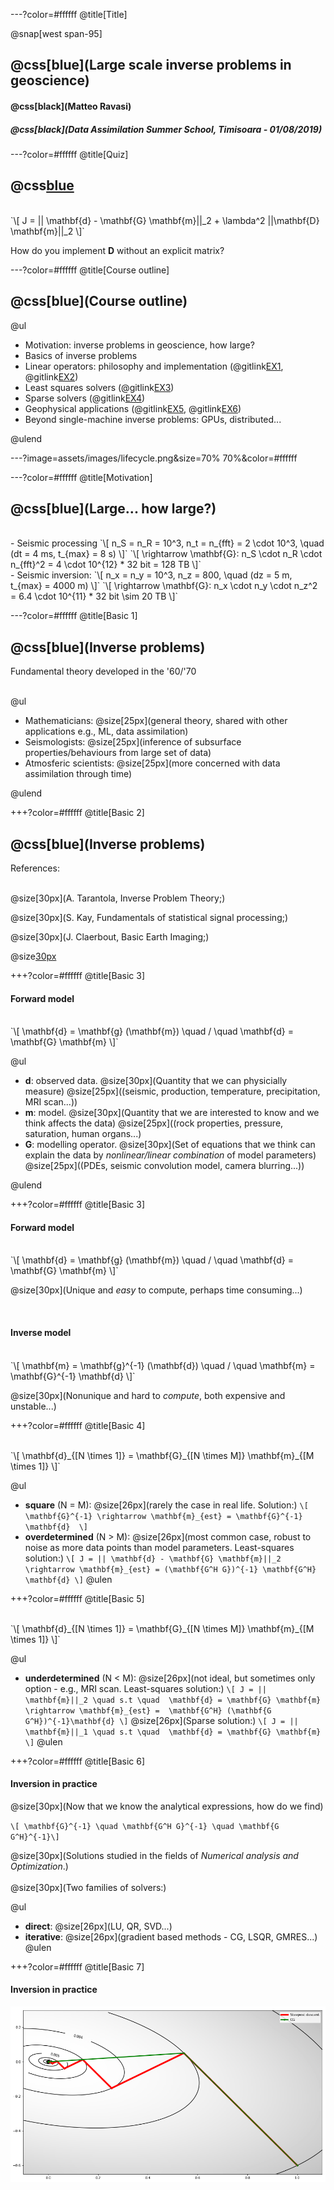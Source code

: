 ---?color=#ffffff
@title[Title]

@snap[west span-95]
## @css[blue](Large scale inverse problems in geoscience)
#### @css[black](Matteo Ravasi)
##### @css[black](Data Assimilation Summer School, Timisoara - 01/08/2019)

---?color=#ffffff
@title[Quiz]
## @css[blue](Quiz)
<br>
`\[
J = || \mathbf{d} - \mathbf{G} \mathbf{m}||_2 + \lambda^2 ||\mathbf{D} \mathbf{m}||_2
\]`

How do you implement **D** without an explicit matrix?


---?color=#ffffff
@title[Course outline]
## @css[blue](Course outline)

@ul

- Motivation: inverse problems in geoscience, how large?
- Basics of inverse problems
- Linear operators: philosophy and implementation (@gitlink[EX1](official/timisoara_summerschool_2019/quiz_solution.ipynb), @gitlink[EX2](official/timisoara_summerschool_2019/blurring.ipynb))
- Least squares solvers (@gitlink[EX3](official/timisoara_summerschool_2019/blurring.ipynb))
- Sparse solvers (@gitlink[EX4](official/timisoara_summerschool_2019/blurring.ipynb))
- Geophysical applications (@gitlink[EX5](developement/WaveEquationProcessing_new_and_comparison.ipynb), @gitlink[EX6](developement/SeismicInversion-Volve.ipynb))
- Beyond single-machine inverse problems: GPUs, distributed...

@ulend


---?image=assets/images/lifecycle.png&size=70% 70%&color=#ffffff

---?color=#ffffff
@title[Motivation]
## @css[blue](Large... how large?)
<br>
- Seismic processing
`\[ n_S = n_R = 10^3, n_t = n_{fft} = 2 \cdot 10^3, \quad (dt = 4 ms, t_{max} = 8 s)
\]`
`\[ \rightarrow \mathbf{G}: n_S \cdot n_R \cdot n_{fft}^2 = 4 \cdot 10^{12} * 32 bit = 128 TB
\]`
<br>
- Seismic inversion:
`\[ n_x = n_y = 10^3, n_z = 800, \quad (dz = 5 m, t_{max} = 4000 m)
\]`
`\[ \rightarrow \mathbf{G}: n_x \cdot n_y \cdot n_z^2 = 6.4 \cdot 10^{11} * 32 bit \sim 20 TB
\]`

---?color=#ffffff
@title[Basic 1]
## @css[blue](Inverse problems)
Fundamental theory developed in the '60/'70

<br>
@ul

- Mathematicians: @size[25px](general theory, shared with other applications e.g., ML, data assimilation)
- Seismologists: @size[25px](inference of subsurface properties/behaviours from large set of data)
- Atmosferic scientists: @size[25px](more concerned with data assimilation through time)

@ulend

+++?color=#ffffff
@title[Basic 2]
## @css[blue](Inverse problems)
References:
<br><br>

@size[30px](A. Tarantola, Inverse Problem Theory;)

@size[30px](S. Kay, Fundamentals of statistical signal processing;)

@size[30px](J. Claerbout, Basic Earth Imaging;)

@size[30px](...)


+++?color=#ffffff
@title[Basic 3]

#### Forward model
<br>
`\[ \mathbf{d} = \mathbf{g} (\mathbf{m}) \quad / \quad \mathbf{d} = \mathbf{G} \mathbf{m}
\]`

@ul

- **d**: observed data. @size[30px](Quantity that we can physicially measure) @size[25px]((seismic, production, temperature, precipitation, MRI scan...))
- **m**: model. @size[30px](Quantity that we are interested to know and we think affects the data) @size[25px]((rock properties, pressure, saturation, human organs...)
- **G**: modelling operator. @size[30px](Set of equations that we think can explain the data by *nonlinear/linear combination* of model parameters) @size[25px]((PDEs, seismic convolution model, camera blurring...))

@ulend


+++?color=#ffffff
@title[Basic 3]

#### Forward model
<br>
`\[ \mathbf{d} = \mathbf{g} (\mathbf{m}) \quad / \quad \mathbf{d} = \mathbf{G} \mathbf{m}
\]`

@size[30px](Unique and *easy* to compute, perhaps time consuming...)

<br>

#### Inverse model
<br>
`\[ \mathbf{m} = \mathbf{g}^{-1} (\mathbf{d}) \quad / \quad \mathbf{m} = \mathbf{G}^{-1} \mathbf{d}
\]`

@size[30px](Nonunique and hard to *compute*, both expensive and unstable...)


+++?color=#ffffff
@title[Basic 4]

<br>
`\[ \mathbf{d}_{[N \times 1]} = \mathbf{G}_{[N \times M]} \mathbf{m}_{[M \times 1]}
\]`
<br>

@ul

- **square** (N = M): @size[26px](rarely the case in real life. Solution:) `\[ \mathbf{G}^{-1} \rightarrow \mathbf{m}_{est} = \mathbf{G}^{-1} \mathbf{d}  \]`
- **overdetermined** (N &#62; M): @size[26px](most common case, robust to noise as more data points than model parameters. Least-squares solution:) `\[ J = || \mathbf{d} - \mathbf{G} \mathbf{m}||_2 \rightarrow \mathbf{m}_{est} = (\mathbf{G^H G})^{-1} \mathbf{G^H} \mathbf{d} \]`
@ulen

+++?color=#ffffff
@title[Basic 5]

<br>
`\[ \mathbf{d}_{[N \times 1]} = \mathbf{G}_{[N \times M]} \mathbf{m}_{[M \times 1]}
\]`
<br>

@ul

- **underdetermined** (N &#60; M): @size[26px](not ideal, but sometimes only option - e.g., MRI scan. Least-squares solution:) `\[ J = || \mathbf{m}||_2 \quad s.t \quad  \mathbf{d} = \mathbf{G} \mathbf{m} \rightarrow \mathbf{m}_{est} =  \mathbf{G^H} (\mathbf{G G^H})^{-1}\mathbf{d} \]` @size[26px](Sparse solution:) `\[ J = || \mathbf{m}||_1 \quad s.t \quad  \mathbf{d} = \mathbf{G} \mathbf{m} \]`
@ulen

+++?color=#ffffff
@title[Basic 6]
#### Inversion in practice

@size[30px](Now that we know the analytical expressions, how do we find)

`\[ \mathbf{G}^{-1} \quad \mathbf{G^H G}^{-1} \quad \mathbf{G G^H}^{-1}\]`

@size[30px](Solutions studied in the fields of *Numerical analysis and Optimization*.)
<br><br>
@size[30px](Two families of solvers:)

@ul
- **direct**: @size[26px](LU, QR, SVD...)
- **iterative**: @size[26px](gradient based methods - CG, LSQR, GMRES...)
@ulen

+++?color=#ffffff
@title[Basic 7]
#### Inversion in practice

![Costfunction](assets/images/gradient_methods.png)